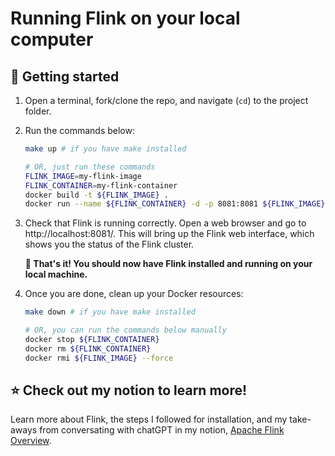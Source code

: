 # Running Flink on your local computer

## :rocket: Getting started

1. Open a terminal, fork/clone the repo, and navigate (`cd`) to the project folder.

2. Run the commands below:

    ```bash
    make up # if you have make installed

    # OR, just run these commands
    FLINK_IMAGE=my-flink-image
    FLINK_CONTAINER=my-flink-container
    docker build -t ${FLINK_IMAGE} .
	docker run --name ${FLINK_CONTAINER} -d -p 8081:8081 ${FLINK_IMAGE}
    ```

3. Check that Flink is running correctly. Open a web browser and go to http://localhost:8081/. This will bring up the Flink web interface, which shows you the status of the Flink cluster.

    **:tada: That's it! You should now have Flink installed and running on your local machine.**

4. Once you are done, clean up your Docker resources:

    ```bash
    make down # if you have make installed

    # OR, you can run the commands below manually
    docker stop ${FLINK_CONTAINER}
	docker rm ${FLINK_CONTAINER}
	docker rmi ${FLINK_IMAGE} --force
    ```

## :star: Check out my notion to learn more!

Learn more about Flink, the steps I followed for installation, and my take-aways from conversating with chatGPT in my notion, [Apache Flink Overview](https://schererjulie.notion.site/Apache-Flink-Overview-d39df57222164ceda09d7c4031cba5df).
